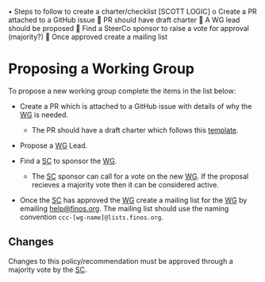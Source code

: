 
•	Steps to follow to create a charter/checklist [SCOTT LOGIC]
o	Create a PR attached to a GitHub issue
	PR should have draft charter
	A WG lead should be proposed
	Find a SteerCo sponsor to raise a vote for approval (majority?) 
	Once approved create a mailing list

# Proposing a Working Group

To propose a new working group complete the items in the list below:

* Create a PR which is attached to a GitHub issue with details of why the [WG] is needed.

    * The PR should have a draft charter which follows this [template](../templates/charter.md).

* Propose a [WG] Lead.

* Find a [SC] to sponsor the [WG].

    * The [SC] sponsor can call for a vote on the new [WG]. If the proposal recieves a majority vote then it can be considered active.

* Once the [SC] has approved the [WG] create a mailing list for the [WG] by emailing <help@finos.org>. The mailing list should use the naming convention ```ccc-[wg-name]@lists.finos.org```.

## Changes

Changes to this policy/recommendation must be approved through a majority vote by the [SC].

[SC]: <../../community-groups.md#steering-committee>
[WG]: <../../community-groups.md#working-groups>